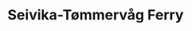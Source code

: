 ---
title: Seivika-Tømmervåg Ferry
takenAt: '2022-03-19T17:50:43.000Z'
license: CC BY-ND 4.0
geo:
  lat: 63.13503013455052
  lng: 7.906391498314837
video:
  youtube: 7CA7Ary6dhQ
tags:
  - ferry
  - camping

---